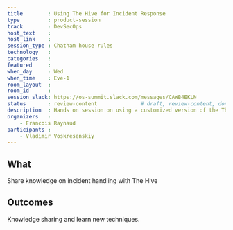 ```yaml
---
title        : Using The Hive for Incident Response
type         : product-session
track        : DevSecOps
host_text    :
host_link    :
session_type : Chatham house rules
technology   :
categories   :
featured     :
when_day     : Wed
when_time    : Eve-1
room_layout  :
room_id      :
session_slack: https://os-summit.slack.com/messages/CAWB4EKLN
status       : review-content              # draft, review-content, done
description  : Hands on session on using a customized version of the The Hive for Incident Response
organizers   :
    - Francois Raynaud
participants :
    - Vladimir Voskresenskiy
---
```


## What

Share knowledge on incident handling with The Hive

## Outcomes

Knowledge sharing and learn new techniques.
